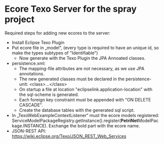 Ecore Texo Server for the spray project
====================================================

Required steps for adding new ecores to the server:

- Install Eclipse Texo Plugin
- Put ecore file in „model“, (every type is required to have an unique id, so make 
    the types subtypes of "Identifiable")
    - Now generate with the Texo Plugin the JPA Annoated classes.
- persistence.xml: 
    - The mapping-file attributes are not necessary, as we use JPA annotations.   
    - The new generated classes must be declared in the persistence-unit: \<class\>…\</class\>
    - On startup a file at location "eclipselink.application-location" with the sql-scheme is generated.
    - Each foreign key constraint must be appended with "ON DELETE CASCADE".
    - Create the database tables with the generated sql script.
- In „TexoWebExampleContextListener“ must the ecore models registered: ServiceModelPackageRegistry.getInstance().register(<b>PetriNet</b>ModelPackage.INSTANCE). Exchange the bold part with the ecore name.
- JSON-REST API: <https://wiki.eclipse.org/Texo/JSON_REST_Web_Services>
